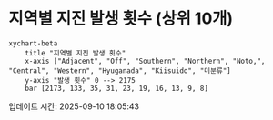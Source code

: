 # 지역별 지진 발생 횟수 (상위 10개)

```mermaid
xychart-beta
    title "지역별 지진 발생 횟수"
    x-axis ["Adjacent", "Off", "Southern", "Northern", "Noto,", "Central", "Western", "Hyuganada", "Kiisuido", "미분류"]
    y-axis "발생 횟수" 0 --> 2175
    bar [2173, 133, 35, 31, 23, 19, 16, 13, 9, 8]
```

업데이트 시간: 2025-09-10 18:05:43
